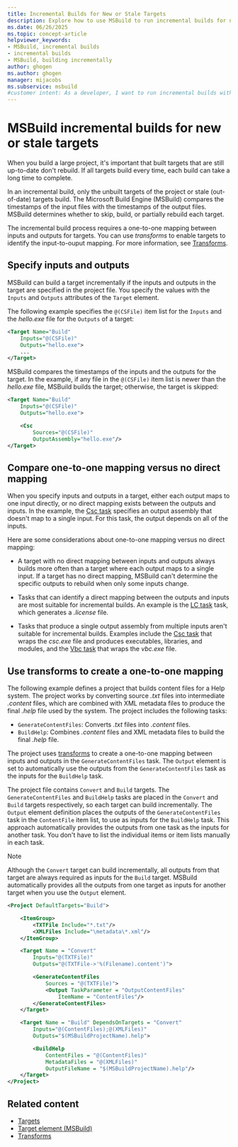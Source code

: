 ```yaml
---
title: Incremental Builds for New or Stale Targets
description: Explore how to use MSBuild to run incremental builds for new or stale targets only, and not for targets that are up-to-date.
ms.date: 06/26/2025
ms.topic: concept-article
helpviewer_keywords:
- MSBuild, incremental builds
- incremental builds
- MSBuild, building incrementally
author: ghogen
ms.author: ghogen
manager: mijacobs
ms.subservice: msbuild
#customer intent: As a developer, I want to run incremental builds with MSBuild, so I can build only new targets or out-of-date targets.
---
```


# MSBuild incremental builds for new or stale targets

When you build a large project, it's important that built targets that are still up-to-date don't rebuild. If all targets build every time, each build can take a long time to complete.

In an incremental build, only the unbuilt targets of the project or stale (out-of-date) targets build. The Microsoft Build Engine (MSBuild) compares the timestamps of the input files with the timestamps of the output files. MSBuild determines whether to skip, build, or partially rebuild each target.

The incremental build process requires a one-to-one mapping between inputs and outputs for targets. You can use _transforms_ to enable targets to identify the input-to-ouput mapping. For more information, see [Transforms](msbuild-transforms.md).

## Specify inputs and outputs

MSBuild can build a target incrementally if the inputs and outputs in the target are specified in the project file. You specify the values with the `Inputs` and `Outputs` attributes of the `Target` element.

The following example specifies the `@(CSFile)` item list for the `Inputs` and the *hello.exe* file for the `Outputs` of a target:

```xml
<Target Name="Build"
    Inputs="@(CSFile)"
    Outputs="hello.exe">
    ...
</Target>
```

MSBuild compares the timestamps of the inputs and the outputs for the target. In the example, if any file in the `@(CSFile)` item list is newer than the *hello.exe* file, MSBuild builds the target; otherwise, the target is skipped:

```xml
<Target Name="Build"
    Inputs="@(CSFile)"
    Outputs="hello.exe">

    <Csc
        Sources="@(CSFile)"
        OutputAssembly="hello.exe"/>
</Target>
```

## Compare one-to-one mapping versus no direct mapping

When you specify inputs and outputs in a target, either each output maps to one input directly, or no direct mapping exists between the outputs and inputs. In the example, the [Csc task](csc-task.md) specifies an output assembly that doesn't map to a single input. For this task, the output depends on all of the inputs.

Here are some considerations about one-to-one mapping versus no direct mapping:

- A target with no direct mapping between inputs and outputs always builds more often than a target where each output maps to a single input. If a target has no direct mapping, MSBuild can't determine the specific outputs to rebuild when only some inputs change.

- Tasks that can identify a direct mapping between the outputs and inputs are most suitable for incremental builds. An example is the [LC task](lc-task.md) task, which generates a *.license* file. 

- Tasks that produce a single output assembly from multiple inputs aren't suitable for incremental builds. Examples include the [Csc task](csc-task.md) that wraps the *csc.exe* file and produces executables, libraries, and modules, and the [Vbc task](vbc-task.md) that wraps the *vbc.exe* file.

## Use transforms to create a one-to-one mapping

The following example defines a project that builds content files for a Help system. The project works by converting source *.txt* files into intermediate *.content* files, which are combined with XML metadata files to produce the final *.help* file used by the system. The project includes the following tasks:

- `GenerateContentFiles`: Converts *.txt* files into *.content* files.
- `BuildHelp`: Combines *.content* files and XML metadata files to build the final *.help* file.

The project uses [transforms](msbuild-transforms.md) to create a one-to-one mapping between inputs and outputs in the `GenerateContentFiles` task. The `Output` element is set to automatically use the outputs from the `GenerateContentFiles` task as the inputs for the `BuildHelp` task.

The project file contains `Convert` and `Build` targets. The `GenerateContentFiles` and `BuildHelp` tasks are placed in the `Convert` and `Build` targets respectively, so each target can build incrementally. The `Output` element definition places the outputs of the `GenerateContentFiles` task in the `ContentFile` item list, to use as inputs for the `BuildHelp` task. This approach automatically provides the outputs from one task as the inputs for another task. You don't have to list the individual items or item lists manually in each task.

> [!NOTE]
> Although the `Convert` target can build incrementally, all outputs from that target are always required as inputs for the `Build` target. MSBuild automatically provides all the outputs from one target as inputs for another target when you use the `Output` element.

```xml
<Project DefaultTargets="Build">

    <ItemGroup>
        <TXTFile Include="*.txt"/>
        <XMLFiles Include="\metadata\*.xml"/>
    </ItemGroup>

    <Target Name = "Convert"
        Inputs="@(TXTFile)"
        Outputs="@(TXTFile->'%(Filename).content')">

        <GenerateContentFiles
            Sources = "@(TXTFile)">
            <Output TaskParameter = "OutputContentFiles"
                ItemName = "ContentFiles"/>
        </GenerateContentFiles>
    </Target>

    <Target Name = "Build" DependsOnTargets = "Convert"
        Inputs="@(ContentFiles);@(XMLFiles)"
        Outputs="$(MSBuildProjectName).help">

        <BuildHelp
            ContentFiles = "@(ContentFiles)"
            MetadataFiles = "@(XMLFiles)"
            OutputFileName = "$(MSBuildProjectName).help"/>
    </Target>
</Project>
```

## Related content

- [Targets](msbuild-targets.md)
- [Target element (MSBuild)](target-element-msbuild.md)
- [Transforms](msbuild-transforms.md)